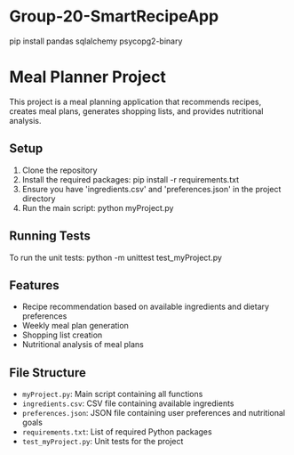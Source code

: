 # Group-20-SmartRecipeApp

pip install pandas sqlalchemy psycopg2-binary

# Meal Planner Project
This project is a meal planning application that recommends recipes,
creates meal plans, generates shopping lists, and provides nutritional
analysis.


## Setup
1. Clone the repository
2. Install the required packages:
pip install -r requirements.txt
3. Ensure you have 'ingredients.csv' and 'preferences.json' in the
project directory
4. Run the main script:
python myProject.py


## Running Tests
To run the unit tests:
python -m unittest test_myProject.py


## Features
- Recipe recommendation based on available ingredients and dietary
preferences
- Weekly meal plan generation
- Shopping list creation
- Nutritional analysis of meal plans


## File Structure
- `myProject.py`: Main script containing all functions
- `ingredients.csv`: CSV file containing available ingredients
- `preferences.json`: JSON file containing user preferences and
nutritional goals
- `requirements.txt`: List of required Python packages
- `test_myProject.py`: Unit tests for the project
